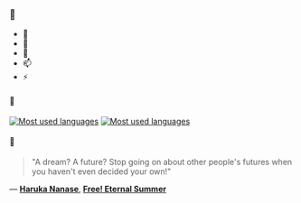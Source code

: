 ### 👋

- 🔭
- 🌱
- 💬
- 📫
- ⚡

#### 🧏

[![Most used languages](https://github-readme-stats-aynah.vercel.app/api/top-langs/?username=aynh&theme=solarized-dark&langs_count=6&layout=compact&hide_title=true)](https://github.com/anuraghazra/github-readme-stats#gh-dark-mode-only)
[![Most used languages](https://github-readme-stats-aynah.vercel.app/api/top-langs/?username=aynh&theme=solarized-light&langs_count=6&layout=compact&hide_title=true)](https://github.com/anuraghazra/github-readme-stats#gh-light-mode-only)

#### 💬

> "A dream? A future? Stop going on about other people's futures when you haven't even decided your own!"

&mdash; [**Haruka Nanase**](https://myanimelist.net/character.php?q=Haruka%20Nanase&cat=character), [**Free! Eternal Summer**](https://myanimelist.net/search/all?q=Free!%20Eternal%20Summer&cat=all)
